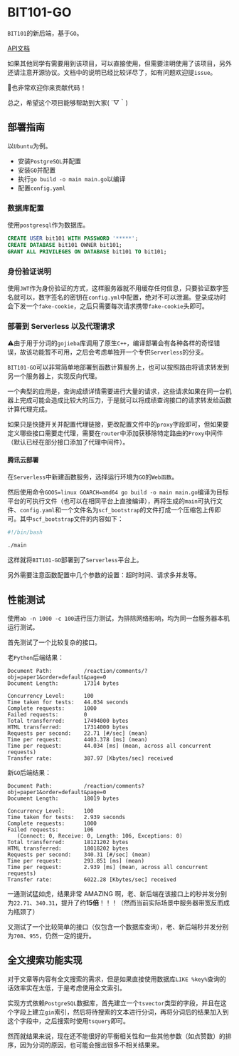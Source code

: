 <!--
 * @Author: flwfdd
 * @Date: 2023-03-15 15:19:46
 * @LastEditTime: 2023-05-16 11:30:23
 * @Description: _(:з」∠)_
-->
# BIT101-GO

`BIT101`的新后端，基于`GO`。

[API文档](https://www.apifox.cn/apidoc/shared-cb9f2548-ee02-49ad-97ed-099ef5f9337e)

如果其他同学有需要用到该项目，可以直接使用，但需要注明使用了该项目，另外还请注意开源协议。文档中的说明已经比较详尽了，如有问题欢迎提`issue`。

🥳也非常欢迎你来贡献代码！

总之，希望这个项目能够帮助到大家( ´▽｀)


## 部署指南

以`Ubuntu`为例。

* 安装`PostgreSQL`并配置
* 安装`GO`并配置
* 执行`go build -o main main.go`以编译
* 配置`config.yaml`

### 数据库配置

使用`postgresql`作为数据库。

```sql
CREATE USER bit101 WITH PASSWORD '*****';
CREATE DATABASE bit101 OWNER bit101;
GRANT ALL PRIVILEGES ON DATABASE bit101 TO bit101;
```

### 身份验证说明

使用`JWT`作为身份验证的方式，这样服务器就不用缓存任何信息，只要验证数字签名就可以，数字签名的密钥在`config.yml`中配置，绝对不可以泄漏。登录成功时会下发一个`fake-cookie`，之后只需要每次请求携带`fake-cookie`头即可。

### 部署到 Serverless 以及代理请求

⚠️由于用于分词的`gojieba`库调用了原生`C++`，编译部署会有各种各样的奇怪错误，故该功能暂不可用，之后会考虑单独开一个专供`Serverless`的分支。

`BIT101-GO`可以非常简单地部署到函数计算服务上，也可以按照路由将请求转发到另一个服务器上，实现反向代理。

一个典型的应用是，查询成绩详情需要进行大量的请求，这些请求如果在同一台机器上完成可能会造成比较大的压力，于是就可以将成绩查询接口的请求转发给函数计算代理完成。

如果只是快捷开关并配置代理链接，更改配置文件中的`proxy`字段即可，但如果要定义哪些接口需要走代理，需要在`router`中添加获移除特定路由的`Proxy`中间件（默认已经在部分接口添加了代理中间件）。

#### 腾讯云部署

在`Serverless`中新建函数服务，选择运行环境为`GO`的`Web函数`。

然后使用命令`GOOS=linux GOARCH=amd64 go build -o main main.go`编译为目标平台的可执行文件（也可以在相同平台上直接编译），再将生成的`main`可执行文件、`config.yaml`和一个文件名为`scf_bootstrap`的文件打成一个压缩包上传即可。其中`scf_bootstrap`文件的内容如下：
```bash
#!/bin/bash

./main
```
这样就将`BIT101-GO`部署到了`Serverless`平台上。

另外需要注意函数配置中几个参数的设置：超时时间、请求多并发等。


## 性能测试

使用`ab -n 1000 -c 100`进行压力测试，为排除网络影响，均为同一台服务器本机运行测试。

首先测试了一个比较复杂的接口。

老`Python`后端结果：

```shell
Document Path:          /reaction/comments/?obj=paper1&order=default&page=0
Document Length:        17314 bytes

Concurrency Level:      100
Time taken for tests:   44.034 seconds
Complete requests:      1000
Failed requests:        0
Total transferred:      17494000 bytes
HTML transferred:       17314000 bytes
Requests per second:    22.71 [#/sec] (mean)
Time per request:       4403.378 [ms] (mean)
Time per request:       44.034 [ms] (mean, across all concurrent requests)
Transfer rate:          387.97 [Kbytes/sec] received
```

新`GO`后端结果：
```shell
Document Path:          /reaction/comments?obj=paper1&order=default&page=0
Document Length:        18019 bytes

Concurrency Level:      100
Time taken for tests:   2.939 seconds
Complete requests:      1000
Failed requests:        106
   (Connect: 0, Receive: 0, Length: 106, Exceptions: 0)
Total transferred:      18121202 bytes
HTML transferred:       18018202 bytes
Requests per second:    340.31 [#/sec] (mean)
Time per request:       293.851 [ms] (mean)
Time per request:       2.939 [ms] (mean, across all concurrent requests)
Transfer rate:          6022.28 [Kbytes/sec] received
```

一通测试猛如虎，结果非常 AMAZING 啊，老、新后端在该接口上的秒并发分别为`22.71`、`340.31`，提升了约**15倍**！！！（然而当前实际场景中服务器带宽反而成为瓶颈了）

又测试了一个比较简单的接口（仅包含一个数据库查询），老、新后端秒并发分别为`708`、`955`，仍然一定的提升。


## 全文搜索功能实现

对于文章等内容有全文搜索的需求，但是如果直接使用数据库`LIKE %key%`查询的话效率实在太低，于是考虑使用全文索引。

实现方式依赖`PostgreSQL`数据库，首先建立一个`tsvector`类型的字段，并且在这个字段上建立`gin`索引，然后将待搜索的文本进行分词，再将分词后的结果加入到这个字段中，之后搜索时使用`tsquery`即可。

然而就结果来说，现在还不能很好的平衡相关性和一些其他参数（如点赞数）的排序，因为分词的原因，也可能会搜出很多不相关结果来。

